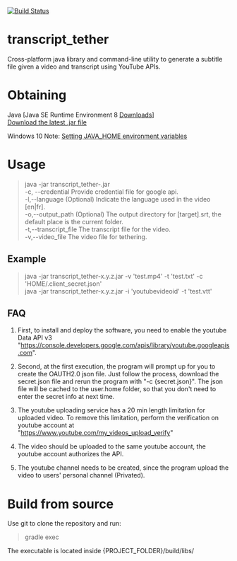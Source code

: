 [![Build Status](https://travis-ci.org/GCRC/transcript_tether.svg?branch=master)](https://travis-ci.org/GCRC/transcript_tether)

# transcript_tether
Cross-platform java library and command-line utility to generate a subtitle file given a video and transcript using YouTube APIs.

# Obtaining
Java
[Java SE Runtime Environment 8 [Downloads](http://www.oracle.com/technetwork/java/javase/jre8-downloads-2133155.html)]<br>
[Download the latest .jar file](https://github.com/GCRC/transcript_tether/releases)

Windows 10 Note: [Setting JAVA_HOME environment variables](https://www.mkyong.com/java/how-to-set-java_home-on-windows-10/)

# Usage
> java -jar transcript_tether-<version>.jar<br>
> -c,    --credential <arg>    Provide credential file for google api.<br>
> -l,--language <arg>          (Optional) Indicate the language used in the video [en|fr].<br>
> -o,--output_path <arg>       (Optional) The output directory for [target].srt, the default place is the current folder.<br>
>-t,--transcript_file <arg>   The transcript file for the video.<br>
>-v,--video_file <arg>        The video file for tethering.

## Example
> java -jar transcript_tether-x.y.z.jar -v 'test.mp4' -t 'test.txt' -c 'HOME/.client_secret.json'<br>
> java -jar transcript_tether-x.y.z.jar -i 'youtubevideoid' -t 'test.vtt'

## FAQ
1. First, to install and deploy the software, you need to enable the youtube Data API v3 "https://console.developers.google.com/apis/library/youtube.googleapis.com". 

2. Second, at the first execution, the program will prompt up for you to create the OAUTH2.0 json file. Just follow the process, download the secret.json file and rerun the program with "-c {secret.json}". The json file will be cached to the user.home folder, so that you don't need to enter the secret info at next time.

3. The youtube uploading service has a 20 min length limitation for uploaded video. To remove this limitation, perform the verification on youtube account at "https://www.youtube.com/my_videos_upload_verify"

4. The video should be uploaded to the same youtube account, the youtube account authorizes the API.

5. The youtube channel needs to be created, since the program upload the video to users' personal channel (Privated).

# Build from source
Use git to clone the repository and run:

> gradle exec

The executable is located inside {PROJECT_FOLDER}/build/libs/
